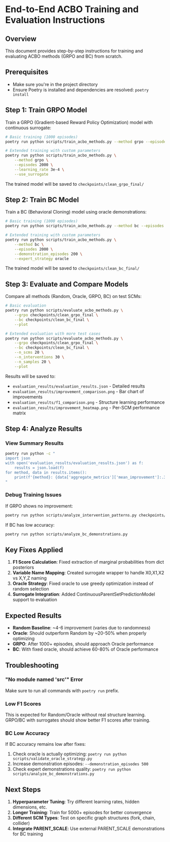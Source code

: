 # End-to-End ACBO Training and Evaluation Instructions

## Overview
This document provides step-by-step instructions for training and evaluating ACBO methods (GRPO and BC) from scratch.

## Prerequisites
- Make sure you're in the project directory
- Ensure Poetry is installed and dependencies are resolved: `poetry install`

## Step 1: Train GRPO Model

Train a GRPO (Gradient-based Reward Policy Optimization) model with continuous surrogate:

```bash
# Basic training (1000 episodes)
poetry run python scripts/train_acbo_methods.py --method grpo --episodes 1000

# Extended training with custom parameters
poetry run python scripts/train_acbo_methods.py \
    --method grpo \
    --episodes 2000 \
    --learning_rate 3e-4 \
    --use_surrogate
```

The trained model will be saved to `checkpoints/clean_grpo_final/`

## Step 2: Train BC Model

Train a BC (Behavioral Cloning) model using oracle demonstrations:

```bash
# Basic training (1000 episodes)
poetry run python scripts/train_acbo_methods.py --method bc --episodes 1000

# Extended training with custom parameters
poetry run python scripts/train_acbo_methods.py \
    --method bc \
    --episodes 2000 \
    --demonstration_episodes 200 \
    --expert_strategy oracle
```

The trained model will be saved to `checkpoints/clean_bc_final/`

## Step 3: Evaluate and Compare Models

Compare all methods (Random, Oracle, GRPO, BC) on test SCMs:

```bash
# Basic evaluation
poetry run python scripts/evaluate_acbo_methods.py \
    --grpo checkpoints/clean_grpo_final \
    --bc checkpoints/clean_bc_final \
    --plot

# Extended evaluation with more test cases
poetry run python scripts/evaluate_acbo_methods.py \
    --grpo checkpoints/clean_grpo_final \
    --bc checkpoints/clean_bc_final \
    --n_scms 20 \
    --n_interventions 30 \
    --n_samples 20 \
    --plot
```

Results will be saved to:
- `evaluation_results/evaluation_results.json` - Detailed results
- `evaluation_results/improvement_comparison.png` - Bar chart of improvements
- `evaluation_results/f1_comparison.png` - Structure learning performance
- `evaluation_results/improvement_heatmap.png` - Per-SCM performance matrix

## Step 4: Analyze Results

### View Summary Results
```bash
poetry run python -c "
import json
with open('evaluation_results/evaluation_results.json') as f:
    results = json.load(f)
for method, data in results.items():
    print(f'{method}: {data['aggregate_metrics']['mean_improvement']:.3f} improvement')
"
```

### Debug Training Issues

If GRPO shows no improvement:
```bash
poetry run python scripts/analyze_intervention_patterns.py checkpoints/clean_grpo_final
```

If BC has low accuracy:
```bash
poetry run python scripts/analyze_bc_demonstrations.py
```

## Key Fixes Applied

1. **F1 Score Calculation**: Fixed extraction of marginal probabilities from dict posteriors
2. **Variable Name Mapping**: Created surrogate wrapper to handle X0,X1,X2 vs X,Y,Z naming
3. **Oracle Strategy**: Fixed oracle to use greedy optimization instead of random selection
4. **Surrogate Integration**: Added ContinuousParentSetPredictionModel support to evaluation

## Expected Results

- **Random Baseline**: ~4-6 improvement (varies due to randomness)
- **Oracle**: Should outperform Random by ~20-50% when properly optimizing
- **GRPO**: After 1000+ episodes, should approach Oracle performance
- **BC**: With fixed oracle, should achieve 60-80% of Oracle performance

## Troubleshooting

### "No module named 'src'" Error
Make sure to run all commands with `poetry run` prefix.

### Low F1 Scores
This is expected for Random/Oracle without real structure learning. GRPO/BC with surrogates should show better F1 scores after training.

### BC Low Accuracy
If BC accuracy remains low after fixes:
1. Check oracle is actually optimizing: `poetry run python scripts/validate_oracle_strategy.py`
2. Increase demonstration episodes: `--demonstration_episodes 500`
3. Check expert demonstrations quality: `poetry run python scripts/analyze_bc_demonstrations.py`

## Next Steps

1. **Hyperparameter Tuning**: Try different learning rates, hidden dimensions, etc.
2. **Longer Training**: Train for 5000+ episodes for better convergence
3. **Different SCM Types**: Test on specific graph structures (fork, chain, collider)
4. **Integrate PARENT_SCALE**: Use external PARENT_SCALE demonstrations for BC training